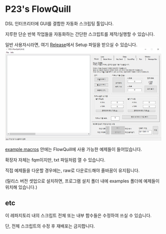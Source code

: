 # P23's FlowQuill
DSL 인터프리터에 GUI를 결합한 자동화 스크립팅 툴입니다.

지루한 단순 반복 작업들을 자동화하는 간단한 스크립트를 제작/실행할 수 있습니다.

일반 사용자시라면, 여기 [Release](https://github.com/PPPurple23/P23s_FlowQuill/releases)에서 Setup 파일을 받으실 수 있습니다.
![v0.4 preview](preview.png)


[example macros](https://github.com/PPPurple23/P23s_FlowQuill/tree/main/example%20macros) 안에는 FlowQuill에 사용 가능한 예제들이 들어있습니다.

확장자 자체는 fqm이지만, txt 파일처럼 열 수 있습니다. 

직접 예제들을 다운할 경우에는, raw로 다운로드해야 줄바꿈이 유지됩니다.

(릴리스 버전 셋업으로 설치하면, 프로그램 설치 폴더 내에 examples 폴더에 예제들이 위치해 있습니다.)



## etc
이 레파지토리 내의 스크립트 전체 또는 내부 함수들은 수정하여 쓰실 수 있습니다.

단, 전체 스크립트의 수정 후 재배포는 금지합니다.
